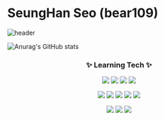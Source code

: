 # SeungHan Seo (bear109)
![header](https://capsule-render.vercel.app/api?type=rect&color=0:185a9d,100:a82da8&height=250&section=header&text=Seung%20Han&fontSize=90&animation=blink&fontColor=ffffff)

![Anurag's GitHub stats](https://github-readme-stats.vercel.app/api?username=bear109&count_private=true&include_all_commits=true&show_icons=true&theme=react)

<h3 align="center">✨ Learning Tech ✨ </h3>

<p align="center">
  <img src="https://img.shields.io/badge/HTML5-E34F26?style=for-square&logo=HTML5&logoColor=white"/>
  <img src="https://img.shields.io/badge/CSS3-1572B6?style=for-square&logo=CSS3&logoColor=white"/>
  <img src="https://img.shields.io/badge/JavaScript-F7DF1E?style=for-square&logo=JavaScript&logoColor=white"/>
  <img src="https://img.shields.io/badge/TypeScript-3178C6?style=for-square&logo=TypeScript&logoColor=white">
</p>

<p align="center">
  <img src="https://img.shields.io/badge/React-61DAFB?style=for--square&logo=React&logoColor=white"/>
  <img src="https://img.shields.io/badge/Redux-764ABC?style=for--square&logo=Redux&logoColor=white"/>
  <img src="https://img.shields.io/badge/React%20Native-61DAFB?&style=for--square&logo=React&logoColor=white"/>
  <img src="https://img.shields.io/badge/Next.js-000000?&style=for--square&logo=Next.js&logoColor=white"/>
  <img src="https://img.shields.io/badge/Vercel-000000?&style=for--square&logo=Vercel&logoColor=white"/>
</p>

<p align="center">
  <img src="https://img.shields.io/badge/Sass-CC6699?style=for-square&logo=Sass&logoColor=white"/>
  <img src="https://img.shields.io/badge/Tailwind%20CSS-06B6D4?style=for-square&logo=TailwindCSS&logoColor=white"/>
  <img src="https://img.shields.io/badge/styled-components-DB7093?style=for-square&logo=styled-components&logoColor=white"/>
</p>
